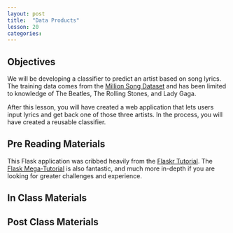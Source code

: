 ```yaml
---
layout: post
title:  "Data Products"
lesson: 20
categories:
---
```

## Objectives
We will be developing a classifier to predict an artist based on song lyrics. The training data comes from the [Million Song Dataset](http://labrosa.ee.columbia.edu/millionsong/) and has been limited to knowledge of The Beatles, The Rolling Stones, and Lady Gaga.

After this lesson, you will have created a web application that lets users input lyrics and get back one of those three artists. In the process, you will have created a reusable classifier.


## Pre Reading Materials
This Flask application was cribbed heavily from the [Flaskr Tutorial](http://flask.pocoo.org/docs/tutorial/introduction/). The [Flask Mega-Tutorial](http://blog.miguelgrinberg.com/post/the-flask-mega-tutorial-part-i-hello-world) is also fantastic, and much more in-depth if you are looking for greater challenges and experience.

## In Class Materials

## Post Class Materials
